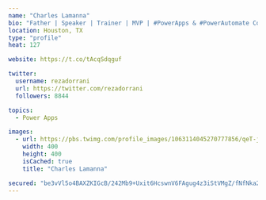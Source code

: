 ```yaml
---
name: "Charles Lamanna"
bio: "Father | Speaker | Trainer | MVP | #PowerApps & #PowerAutomate Community Super User | YouTuber Right-pointing triangle http://youtube.com/c/rezadorrani | Learn - Share - Clockwise rightwards and leftwards open circle arrows"
location: Houston, TX
type: "profile"
heat: 127

website: https://t.co/tAcqSdqguf

twitter:
  username: rezadorrani
  url: https://twitter.com/rezadorrani
  followers: 8844

topics:
  - Power Apps

images:
  - url: https://pbs.twimg.com/profile_images/1063114045270777856/qeT-jpWr_400x400.jpg
    width: 400
    height: 400
    isCached: true
    title: "Charles Lamanna"

secured: "be3vVl5o4BAXZKIGcB/242Mb9+Uxit6HcswnV6FAgug4z3iStVMgZ/fNfNka2AVnESL/wqxiwr+ISp8yZugPvrXELxK/0bDI8NdNSEKZswbNc1Bayw1PeEF5+dnWOhfFBvvw9/ofK/C+RTpML9N2mzE9QRvu2tEg7bxE0MWElap48kJxdj8Vdj1OPGV8VojMyVoZc4uf/i9D4DUaugS8A6fYuUX5WyiG5n24LGDsXWLIsuQCIyS27z8jSqlNIslZ8IYcunmPc9Pd3hUrbyzkYWzULJl/mKaKZAu9D14uH+K7KYvfylbo0PPv0lXF3xspSPh3TLxwb1VMoDEXE4PBnpBVjEDm7w2JprFkeLOi94zubsfLsAWsGOxhhEqLjlNmygNqMpXz7puST/PSv4U87CEwf/btf9E2z5Nnk7+X5hI=;tGeT9i2HP27nhrEyXDqW0g=="
---
```


